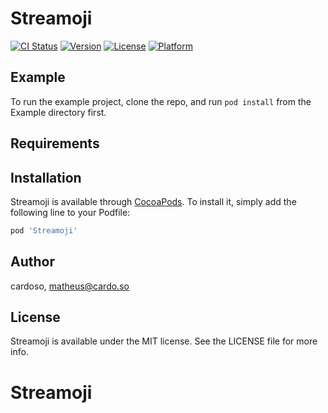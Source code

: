 # Streamoji

[![CI Status](https://img.shields.io/travis/cardoso/Streamoji.svg?style=flat)](https://travis-ci.org/cardoso/Streamoji)
[![Version](https://img.shields.io/cocoapods/v/Streamoji.svg?style=flat)](https://cocoapods.org/pods/Streamoji)
[![License](https://img.shields.io/cocoapods/l/Streamoji.svg?style=flat)](https://cocoapods.org/pods/Streamoji)
[![Platform](https://img.shields.io/cocoapods/p/Streamoji.svg?style=flat)](https://cocoapods.org/pods/Streamoji)

## Example

To run the example project, clone the repo, and run `pod install` from the Example directory first.

## Requirements

## Installation

Streamoji is available through [CocoaPods](https://cocoapods.org). To install
it, simply add the following line to your Podfile:

```ruby
pod 'Streamoji'
```

## Author

cardoso, matheus@cardo.so

## License

Streamoji is available under the MIT license. See the LICENSE file for more info.
# Streamoji
